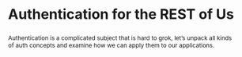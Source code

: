 ---
title: "Authentication for the REST of Us"
speaker: Divya Sasidharan
event: CascadiaJS 2019
tags: ["authentication"]
abstract: "Authentication is a complicated subject that is hard to grok, let’s unpack all kinds of auth concepts and examine how we can apply them to our applications."
ytId: wma2f_cqRnw
layout: talk
---